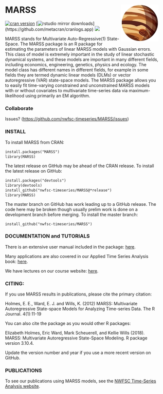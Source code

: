 MARSS <img src="logot.png" align="right" />
=====================================================

[![cran version](http://www.r-pkg.org/badges/version/MARSS)](https://cran.r-project.org/package=MARSS)
[![rstudio mirror downloads](http://cranlogs.r-pkg.org/badges/grand-total/MARSS?)](https://github.com/metacran/cranlogs.app)
[![](https://cranlogs.r-pkg.org/badges/MARSS?color=FFD700)](https://www.r-pkg.org/pkg/MARSS)

MARSS stands for Multivariate Auto-Regressive(1) State-Space. The MARSS package is an R package for estimating the parameters of linear MARSS models with Gaussian errors.  This class of model is extremely important in the study of linear stochastic dynamical systems, and these models are important in many different fields, including economics, engineering, genetics, physics and ecology.  The model class has different names in different fields, for example in some fields they are termed dynamic linear models (DLMs) or vector autoregressive (VAR) state-space models.  The MARSS package allows you to easily fit time-varying constrained and unconstrained MARSS models with or without covariates to multivariate time-series data via maximum-likelihood using primarily an EM algorithm.

### Collaborate

Issues? (https://github.com/nwfsc-timeseries/MARSS/issues)

### INSTALL

To install MARSS from CRAN:

```
install.packages("MARSS")
library(MARSS)
```

The latest release on GitHub may be ahead of the CRAN release. To install the latest release on GitHub:
```
install.packages("devtools")
library(devtools)
install_github("nwfsc-timeseries/MARSS@*release")
library(MARSS)
```

The master branch on GitHub has work leading up to a GitHub release.  The code here may be broken though usually prelim work is done on a development branch before merging.  To install the master branch:
```
install_github("nwfsc-timeseries/MARSS")
```


### DOCUMENTATION and TUTORIALS

There is an extensive user manual included in the package:
[here](https://cran.r-project.org/web/packages/MARSS/vignettes/UserGuide.pdf).

Many applications are also covered in our Applied Time Series Analysis book: [here](https://nwfsc-timeseries.github.io/atsa-labs/).

We have lectures on our course website: [here](https://nwfsc-timeseries.github.io/atsa/).


### CITING:

If you use MARSS results in publications, please cite the primary citation:

Holmes, E. E., Ward, E. J. and Wills, K. (2012) MARSS: Multivariate Autoregressive State-space Models for Analyzing Time-series Data. The R Journal. 4(1):11-19

You can also cite the package as you would other R packages:

Elizabeth Holmes, Eric Ward, Mark Scheuerell, and Kellie Wills (2018). MARSS: Multivariate Autoregressive State-Space Modeling. R package version 3.10.4.

Update the version number and year if you use a more recent version on GitHub.

### PUBLICATIONS

To see our publications using MARSS models, see the [NWFSC Time-Series Analysis website](https://nwfsc-timeseries.github.io/).
